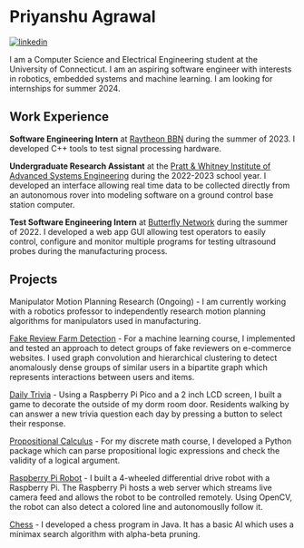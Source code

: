 # Priyanshu Agrawal

[![linkedin](https://img.shields.io/badge/-@priyanshua-161616?style=flat&labelColor=0077b5&logo=LinkedIn&logoColor=white&color=0077b5)](https://www.linkedin.com/in/priyanshua/)  

I am a Computer Science and Electrical Engineering student at the University of Connecticut. I am an aspiring software engineer with interests in robotics, embedded systems and machine learning. I am looking for internships for summer 2024.

## Work Experience
**Software Engineering Intern** at [Raytheon BBN](https://www.rtx.com/who-we-are/we-are-rtx/transformative-technologies/bbn) during the summer of 2023. I developed C++ tools to test signal processing hardware.

**Undergraduate Research Assistant** at the [Pratt & Whitney Institute of Advanced Systems Engineering](https://iase.engr.uconn.edu/) during the 2022-2023 school year. I developed an interface allowing real time data to be collected directly from an autonomous rover into modeling software on a ground control base station computer.

**Test Software Engineering Intern** at [Butterfly Network](https://www.butterflynetwork.com/) during the summer of 2022. I developed a web app GUI allowing test operators to easily control, configure and monitor multiple programs for testing ultrasound probes during the manufacturing process.

## Projects
Manipulator Motion Planning Research (Ongoing) - I am currently working with a robotics professor to independently research motion planning algorithms for manipulators used in manufacturing.

[Fake Review Farm Detection](https://github.com/Priyanshu4/Fake-Review-Farm-Detection) - For a machine learning course, I implemented and tested an approach to detect groups of fake reviewers on e-commerce websites. I used graph convolution and hierarchical clustering to detect anomalously dense groups of similar users in a bipartite graph which represents interactions between users and items.

[Daily Trivia](https://github.com/Priyanshu4/H2O-daily-trivia) - Using a Raspberry Pi Pico and a 2 inch LCD screen, I built a game to decorate the outside of my dorm room door. Residents walking by can answer a new trivia question each day by pressing a button to select their response.

[Propositional Calculus](https://github.com/Priyanshu4/Propositional-Calculus) - For my discrete math course, I developed a Python package which can parse propositional logic expressions and check the validity of a logical argument.

[Raspberry Pi Robot](https://github.com/Priyanshu4/RPiRobot) - I built a 4-wheeled differential drive robot with a Raspberry Pi. The Raspberry Pi hosts a web server which streams live camera feed and allows the robot to be controlled remotely. Using OpenCV, the robot can also detect a colored line and autonomouslly follow it.

[Chess](https://github.com/Priyanshu4/Chess) - I developed a chess program in Java. It has a basic AI which uses a minimax search algorithm with alpha-beta pruning.




